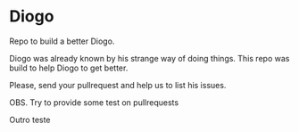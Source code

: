 Diogo
=====

Repo to build a better Diogo.

Diogo was already known by his strange way of doing things.
This repo was build to help Diogo to get better.

Please, send your pullrequest and help us to list his issues.

OBS. Try to provide some test on pullrequests

Outro teste